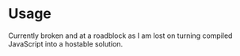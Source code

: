 # Usage

Currently broken and at a roadblock as I am lost on turning compiled JavaScript
into a hostable solution.
